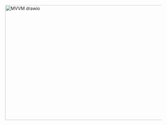 <img width="681" height="371" alt="MVVM drawio" src="https://github.com/user-attachments/assets/e0b41dde-4a34-4a78-846c-bca7d2cd781b" />
